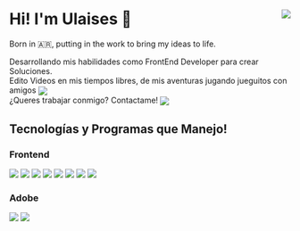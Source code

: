 <h1>
Hi! I'm Ulaises 👋 
<span>
<a href="https://ulaiseees.github.io/">
<img align="right" src="https://img.shields.io/badge/ulaises.dev-8400ff?style=flat&logoSize=auto&color=8400ff&link=https%3A%2F%2Fulaiseees.github.io%2F"> </a>
</span>
</h1>

<p>Born in 🇦🇷, putting in the work to bring my ideas to life.</p>

<p>Desarrollando mis habilidades como FrontEnd Developer para crear Soluciones.<br/>
Edito Videos en mis tiempos libres, de mis aventuras jugando jueguitos con amigos <a href="https://www.youtube.com/@zeteeex"> <img align="center" src="https://img.shields.io/badge/ZeTeeeX-%23FF0000?style=flat&logo=Youtube&color=%23FF0000&link=https%3A%2F%2Fwww.youtube.com%2F%40zeteeex"></a><br/>
¿Queres trabajar conmigo? Contactame! <a href="mailto:ulaisess@gmail.com"> <img align="center" src="https://img.shields.io/badge/Contact%20Me!-%23a341ff?style=flat&logo=Mail&color=%23a341ff&link=mailto%3Aulaisess%40gmail.com"></a>
</p>

<h2>Tecnologías y Programas que Manejo!</h2>

<h3>Frontend</h3>
<p>
    <img src="https://img.shields.io/badge/HTML5-%23E34F26.svg?style=flat&logo=html5&logoColor=white">
    <img src="https://img.shields.io/badge/CSS3-%231572B6.svg?style=flat&logo=css3&logoColor=white">
    <img src="https://img.shields.io/badge/JavaScript-%23323330.svg?style=flat&logo=javascript&logoColor=%23F7DF1E"> 
    <img src="https://img.shields.io/badge/ReactJS-%2320232a.svg?style=flat&logo=react&logoColor=%2361DAFB">
    <img src="https://img.shields.io/badge/Bootstrap-%238511FA.svg?style=flat&logo=bootstrap&logoColor=white">
    <img src="https://img.shields.io/badge/SASS%20&%20SCSS-hotpink.svg?style=flat&logo=SASS&logoColor=white">
    <img src="https://img.shields.io/badge/github-%23121011.svg?style=flat&logo=github&logoColor=white">
    <img src="https://img.shields.io/badge/git-%23F05033.svg?style=flat&logo=git&logoColor=white">
</p>

<h3>Adobe</h3>
<p>
    <img src="https://img.shields.io/badge/Adobe%20Photoshop-%2331A8FF.svg?style=flat&logo=adobe%20photoshop&logoColor=white">
    <img src="https://img.shields.io/badge/Adobe%20Premiere%20Pro-9999FF.svg?style=flat&logo=Adobe%20Premiere%20Pro&logoColor=white">
</p>
